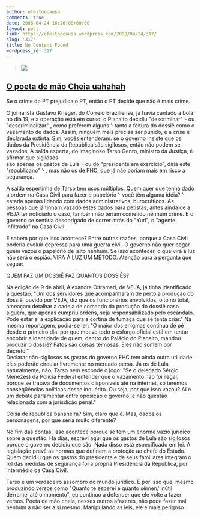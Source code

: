 ```yaml
---
author: efeitoecausa
comments: true
date: 2008-04-24 16:26:00+00:00
layout: post
link: https://efeitoecausa.wordpress.com/2008/04/24/317/
slug: '317'
title: No Content Found
wordpress_id: 317
---
```


>[![](http://efeitoecausa.files.wordpress.com/2008/04/poetas.jpg?w=300)](http://efeitoecausa.files.wordpress.com/2008/04/poetas.jpg)  


## [O poeta de mão Cheia uahahah ](http://br.groups.yahoo.com/group/politica-br/message/83140;_ylc=X3oDMTJydGgwdXRqBF9TAzk3NDkwNDM2BGdycElkAzEwNDk3MjgEZ3Jwc3BJZAMyMTM3MTEyNjUzBG1zZ0lkAzgzMTQwBHNlYwNkbXNnBHNsawN2bXNnBHN0aW1lAzEyMDg5NzUzMjM-)

 

Se o crime do PT prejudica o PT, então o PT decide que não é mais crime.

 

  
O jornalista Gustavo Krieger, do Correio Braziliense, já havia cantado a bola no dia 19, e a operação está em curso: o Planalto decidiu "descriminar" ’· ou "descriminalizar" , como preferem alguns ’· tanto a feitura do dossiê como o vazamento de dados. Assim, ninguém mais precisa ser punido, e a crise é declarada extinta. Sim, vocês entenderam: se o governo insiste que os dados da Presidência da República são sigilosos, então não podem se vazados. A saída esperta, do imaginoso Tarso Genro, ministro da Justiça, é afirmar que sigilosos  
são apenas os gastos de Lula ’· ou do "presidente em exercício", diria este "republicano" ’· , mas não os de FHC, que já não poriam mais em risco a segurança.  
  
A saída espertinha de Tarso tem usos múltiplos. Quem quer que tenha dado a ordem na Casa Civil para fazer o papelório ’· você têm alguma idéia? ’· estaria apenas lidando com dados administrativos, burocráticos. As pessoas que já tinham vazado estes dados para petistas, antes ainda de a VEJA ter noticiado o caso, também não teriam cometido nenhum crime. E o governo se sentiria desobrigado de correr atrás do "Yuri", o "agente infiltrado" na Casa Civil.  
  
E sabem por que isso acontece? Entre outras razões, porque a Casa Civil poderia evoluir depressa para uma guerra civil. O governo não quer pegar quem vazou o papelório de jeito nenhum. Se isso acontecer, o que virá à luz não será o espião. VIRA À LUZ UM MÉTODO. Atenção para a pergunta que segue:  
  
QUEM FAZ UM DOSSIÊ FAZ QUANTOS DOSSIÊS?  
  
Na edição de 9 de abril, Alexandre Oltramari, de VEJA, já tinha identificado a questão: "Um dos servidores que acompanharam de perto a produção do dossiê, ouvido por VEJA, diz que os funcionários envolvidos, oito no total, ameaçam detalhar a cadeia de comando da produção do dossiê caso alguém, que apenas cumpriu ordens, seja responsabilizado pelo escândalo. Pode estar aí a explicação para a cortina de fumaça que se tenta criar." Na mesma reportagem, podia-se ler: "O maior dos enigmas continua de pé desde o primeiro dia: por que motivo todo o esforço oficial está em tentar encobrir a identidade de quem, dentro do Palácio do Planalto, mandou produzir o dossiê? Fatos são coisas teimosas. Eles não somem por decreto."  
Declarar não-sigilosos os gastos do governo FHC tem ainda outra utilidade: eles poderão circular livremente no mercado persa. Já os de Lula, naturalmente, não. Tarso nem esconde o jogo: "Se o delegado Sérgio Menezes) da Polícia Federal entender que o vazamento não foi ilegal, porque se tratava de documentos disponíveis até na internet, só teremos conseqüências políticas desse inquérito. Ou seja: por que isso vazou? Aí é um debate parlamentar entre oposição e governo, e não questão relacionada com a jurisdição penal."  
  
Coisa de república bananeira? Sim, claro que é. Mas, dados os personagens, por que seria muito diferente?  
  
No fim das contas, isso acontece porque se tem um enorme vazio jurídico sobre a questão. Há dias, escrevi aqui que os gastos de Lula são sigilosos porque o governo decidiu que são. Nada disso está especificado em lei. A legislação prevê as normas que definem a proteção ao chefe do Estado. Quem decidiu que os gastos do presidente e de seus familiares integram o rol das medidas de segurança foi a própria Presidência da República, por intermédio da Casa Civil.  
  
Tarso é um verdadeiro assombro do mundo jurídico. É por isso que, mesmo produzindo versos como "Quanto te esperei e quanto sêmen/ inútil derramei até o momento", eu continuo a defender que ele volte a fazer versos. Poeta de mão cheia, nesses outros afazeres, não pode fazer mal nenhum a não ser a si mesmo. Manipulando as leis, ele é mais perigoso.
